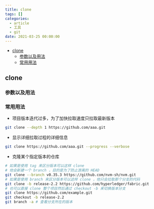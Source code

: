 ```yaml
---
title: clone
tags: []
categories:
  - article
  - 工具
  - git
date: 2021-03-25 00:00:00
---
```


- [clone](#clone)
  - [参数以及用法](#参数以及用法)
  - [常用用法](#常用用法)

## clone

### 参数以及用法

### 常用用法

- 项目版本迭代过多，为了加快拉取速度只拉取最新版本

```BASH
git clone --depth 1 https://github.com/aaa.git
```

- 显示详细拉取过程的详细信息

```BASH
git clone https://github.com/aaa.git --progress --verbose
```

- 克隆某个指定版本的仓库

```BASH
# 如果是使用 tag 来区分版本可以这样 clone
# 他会新建一个 branch ，目的是为了防止游离的 HEAD
git clone --branch v0.35.3 https://github.com/nvm-sh/nvm.git
# 如果是使用 branch 来区分版本可以这样 clone ，他只会拉取那个分支的代码
git clone -b release-2.2 https://github.com/hyperledger/fabric.git
# 也可以直接 clone 整个项目然后通过 checkout -b 来切换版本分支
git clone https://github.com/example.git
git checkout -b release-2.2
git branch -a # 查看分支所在的版本
```
